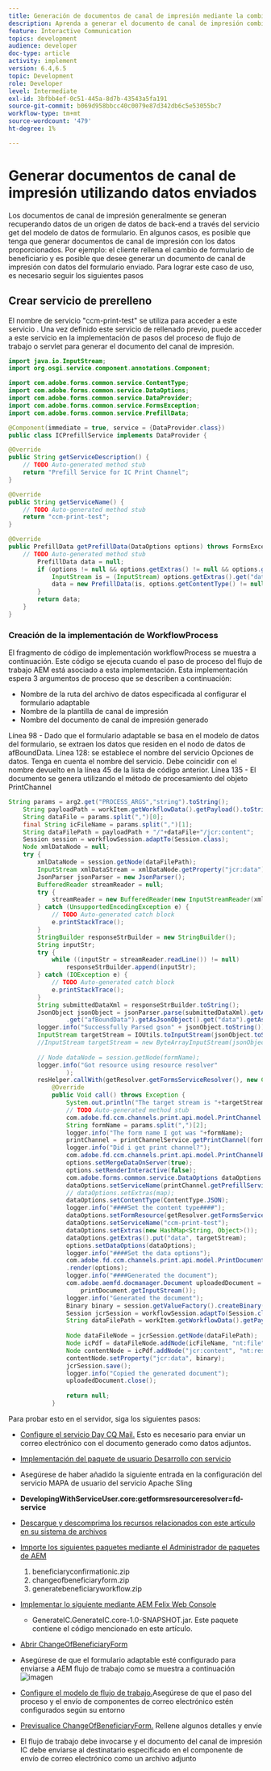 ```yaml
---
title: Generación de documentos de canal de impresión mediante la combinación de datos
description: Aprenda a generar el documento de canal de impresión combinando los datos contenidos en el flujo de entrada
feature: Interactive Communication
topics: development
audience: developer
doc-type: article
activity: implement
version: 6.4,6.5
topic: Development
role: Developer
level: Intermediate
exl-id: 3bfbb4ef-0c51-445a-8d7b-43543a5fa191
source-git-commit: b069d958bbcc40c0079e87d342db6c5e53055bc7
workflow-type: tm+mt
source-wordcount: '479'
ht-degree: 1%

---
```


# Generar documentos de canal de impresión utilizando datos enviados

Los documentos de canal de impresión generalmente se generan recuperando datos de un origen de datos de back-end a través del servicio get del modelo de datos de formulario. En algunos casos, es posible que tenga que generar documentos de canal de impresión con los datos proporcionados. Por ejemplo: el cliente rellena el cambio de formulario de beneficiario y es posible que desee generar un documento de canal de impresión con datos del formulario enviado. Para lograr este caso de uso, es necesario seguir los siguientes pasos

## Crear servicio de prerelleno

El nombre de servicio &quot;ccm-print-test&quot; se utiliza para acceder a este servicio . Una vez definido este servicio de rellenado previo, puede acceder a este servicio en la implementación de pasos del proceso de flujo de trabajo o servlet para generar el documento del canal de impresión.

```java
import java.io.InputStream;
import org.osgi.service.component.annotations.Component;

import com.adobe.forms.common.service.ContentType;
import com.adobe.forms.common.service.DataOptions;
import com.adobe.forms.common.service.DataProvider;
import com.adobe.forms.common.service.FormsException;
import com.adobe.forms.common.service.PrefillData;

@Component(immediate = true, service = {DataProvider.class})
public class ICPrefillService implements DataProvider {

@Override
public String getServiceDescription() {
    // TODO Auto-generated method stub
    return "Prefill Service for IC Print Channel";
}

@Override
public String getServiceName() {
    // TODO Auto-generated method stub
    return "ccm-print-test";
}

@Override
public PrefillData getPrefillData(DataOptions options) throws FormsException {
    // TODO Auto-generated method stub
        PrefillData data = null;
        if (options != null && options.getExtras() != null && options.getExtras().get("data") != null) {
            InputStream is = (InputStream) options.getExtras().get("data");
            data = new PrefillData(is, options.getContentType() != null ? options.getContentType() : ContentType.JSON);
        }
        return data;
    }
}
```

### Creación de la implementación de WorkflowProcess

El fragmento de código de implementación workflowProcess se muestra a continuación. Este código se ejecuta cuando el paso de proceso del flujo de trabajo AEM está asociado a esta implementación. Esta implementación espera 3 argumentos de proceso que se describen a continuación:

* Nombre de la ruta del archivo de datos especificada al configurar el formulario adaptable
* Nombre de la plantilla de canal de impresión
* Nombre del documento de canal de impresión generado

Línea 98 - Dado que el formulario adaptable se basa en el modelo de datos del formulario, se extraen los datos que residen en el nodo de datos de afBoundData.
Línea 128: se establece el nombre del servicio Opciones de datos. Tenga en cuenta el nombre del servicio. Debe coincidir con el nombre devuelto en la línea 45 de la lista de código anterior.
Línea 135 - El documento se genera utilizando el método de procesamiento del objeto PrintChannel


```java
String params = arg2.get("PROCESS_ARGS","string").toString();
    String payloadPath = workItem.getWorkflowData().getPayload().toString();
    String dataFile = params.split(",")[0];
    final String icFileName = params.split(",")[1];
    String dataFilePath = payloadPath + "/"+dataFile+"/jcr:content";
    Session session = workflowSession.adaptTo(Session.class);
    Node xmlDataNode = null;
    try {
        xmlDataNode = session.getNode(dataFilePath);
        InputStream xmlDataStream = xmlDataNode.getProperty("jcr:data").getBinary().getStream();
        JsonParser jsonParser = new JsonParser();
        BufferedReader streamReader = null;
        try {
            streamReader = new BufferedReader(new InputStreamReader(xmlDataStream, "UTF-8"));
        } catch (UnsupportedEncodingException e) {
            // TODO Auto-generated catch block
            e.printStackTrace();
        }
        StringBuilder responseStrBuilder = new StringBuilder();
        String inputStr;
        try {
            while ((inputStr = streamReader.readLine()) != null)
                responseStrBuilder.append(inputStr);
        } catch (IOException e) {
            // TODO Auto-generated catch block
            e.printStackTrace();
        }
        String submittedDataXml = responseStrBuilder.toString();
        JsonObject jsonObject = jsonParser.parse(submittedDataXml).getAsJsonObject().get("afData").getAsJsonObject()
                .get("afBoundData").getAsJsonObject().get("data").getAsJsonObject();
        logger.info("Successfully Parsed gson" + jsonObject.toString());
        InputStream targetStream = IOUtils.toInputStream(jsonObject.toString());
        //InputStream targetStream = new ByteArrayInputStream(jsonObject.toString().getBytes());
        
        // Node dataNode = session.getNode(formName);
        logger.info("Got resource using resource resolver"
                );
        resHelper.callWith(getResolver.getFormsServiceResolver(), new Callable<Void>() {
            @Override
            public Void call() throws Exception {
                System.out.println("The target stream is "+targetStream.available());
                // TODO Auto-generated method stub
                com.adobe.fd.ccm.channels.print.api.model.PrintChannel printChannel = null;
                String formName = params.split(",")[2];
                logger.info("The form name I got was "+formName);
                printChannel = printChannelService.getPrintChannel(formName);
                logger.info("Did i get print channel?");
                com.adobe.fd.ccm.channels.print.api.model.PrintChannelRenderOptions options = new com.adobe.fd.ccm.channels.print.api.model.PrintChannelRenderOptions();
                options.setMergeDataOnServer(true);
                options.setRenderInteractive(false);
                com.adobe.forms.common.service.DataOptions dataOptions = new com.adobe.forms.common.service.DataOptions();
                dataOptions.setServiceName(printChannel.getPrefillService());
                // dataOptions.setExtras(map);
                dataOptions.setContentType(ContentType.JSON);
                logger.info("####Set the content type####");
                dataOptions.setFormResource(getResolver.getFormsServiceResolver().getResource(formName));
                dataOptions.setServiceName("ccm-print-test");
                dataOptions.setExtras(new HashMap<String, Object>());
                dataOptions.getExtras().put("data", targetStream);
                options.setDataOptions(dataOptions);
                logger.info("####Set the data options");
                com.adobe.fd.ccm.channels.print.api.model.PrintDocument printDocument = printChannel
                .render(options);
                logger.info("####Generated the document");
                com.adobe.aemfd.docmanager.Document uploadedDocument = new com.adobe.aemfd.docmanager.Document(
                    printDocument.getInputStream());
                logger.info("Generated the document");
                Binary binary = session.getValueFactory().createBinary(printDocument.getInputStream());
                Session jcrSession = workflowSession.adaptTo(Session.class);
                String dataFilePath = workItem.getWorkflowData().getPayload().toString();
                
                Node dataFileNode = jcrSession.getNode(dataFilePath);
                Node icPdf = dataFileNode.addNode(icFileName, "nt:file");
                Node contentNode = icPdf.addNode("jcr:content", "nt:resource");
                contentNode.setProperty("jcr:data", binary);
                jcrSession.save();
                logger.info("Copied the generated document");
                uploadedDocument.close();
                
                return null;
            }
```

Para probar esto en el servidor, siga los siguientes pasos:

* [Configure el servicio Day CQ Mail.](https://helpx.adobe.com/experience-manager/6-5/communities/using/email.html) Esto es necesario para enviar un correo electrónico con el documento generado como datos adjuntos.
* [Implementación del paquete de usuario Desarrollo con servicio](/help/forms/assets/common-osgi-bundles/DevelopingWithServiceUser.jar)
* Asegúrese de haber añadido la siguiente entrada en la configuración del servicio MAPA de usuario del servicio Apache Sling
* **DevelopingWithServiceUser.core:getformsresourceresolver=fd-service**
* [Descargue y descomprima los recursos relacionados con este artículo en su sistema de archivos](assets/prefillservice.zip)
* [Importe los siguientes paquetes mediante el Administrador de paquetes de AEM](http://localhost:4502/crx/packmgr/index.jsp)
   1. beneficiaryconfirmationic.zip
   2. changeofbeneficiaryform.zip
   3. generatebeneficiaryworkflow.zip
* [Implementar lo siguiente mediante AEM Felix Web Console](http://localhost:4502/system/console/bundles)

   * GenerateIC.GenerateIC.core-1.0-SNAPSHOT.jar. Este paquete contiene el código mencionado en este artículo.

* [Abrir ChangeOfBeneficiaryForm](http://localhost:4502/content/dam/formsanddocuments/changebeneficiary/jcr:content?wcmmode=disabled)
* Asegúrese de que el formulario adaptable esté configurado para enviarse a AEM flujo de trabajo como se muestra a continuación
   ![imagen](assets/generateic.PNG)
* [Configure el modelo de flujo de trabajo.](http://localhost:4502/editor.html/conf/global/settings/workflow/models/ChangesToBeneficiary.html)Asegúrese de que el paso del proceso y el envío de componentes de correo electrónico estén configurados según su entorno
* [Previsualice ChangeOfBeneficiaryForm.](http://localhost:4502/content/dam/formsanddocuments/changebeneficiary/jcr:content?wcmmode=disabled) Rellene algunos detalles y envíe
* El flujo de trabajo debe invocarse y el documento del canal de impresión IC debe enviarse al destinatario especificado en el componente de envío de correo electrónico como un archivo adjunto
